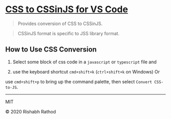 # [CSS to CSSinJS for VS Code](https://marketplace.visualstudio.com/items?itemName=rishabh-rathod.css-to-js)

> Provides conversion of CSS to CSSinJS.

> CSSinJS format is specific to JSS library format.

<!-- ## Convert CSS in JS

![demo](gifURL) -->

## How to Use CSS Conversion

1. Select some block of css code in a `javascript` or `typescript` file and

2. use the keyboard shortcut `cmd+shift+k` (`ctrl+shift+k` on Windows)
   Or

use `cmd+shift+p` to bring up the command palette, then select `Convert CSS-to-JS`.

---

MIT

© 2020 Rishabh Rathod
